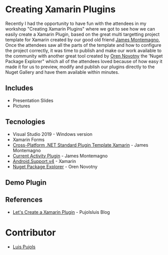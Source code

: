# Creating Xamarin Plugins
 Recently I had the opportunity to have fun with the attendees in my workshop "Creating Xamarin Plugins" where we got to see how we can easily create a Xamarin Plugin, based on the great multi targetting project template for Xamarin created by our good old friend [James Montemagno](https://montemagno.com/), Once the attendees saw all the parts of the template and how to configure the project correctly, it was time to publish and make our work available to the community with another great tool created by [Oren Novotny](https://www.microsoft.com/en-us/p/nuget-package-explorer/9wzdncrdmdm3?activetab=pivot:overviewtab) the 'Nuget Package Explorer" which all of the attendees loved because of how easy it made it for us to preview, modify and publish our plugins directly to the Nuget Gallery and have them available within minutes.

## Includes
- Presentation Slides
- Pictures

## Tecnologies
- Visual Studio 2019 - Windows version
- Xamarin Forms
- [Cross-Platform .NET Standard Plugin Template Xamarin](http://bit.ly/multi-target-template) - James Montemagno
- [Current Activity Plugin](http://bit.ly/current-activity) - James Montemagno
- [Android.Support.v4](http://bit.ly/xamarin-android-support) - Xamarin
- [Nuget Package Explorer](http://bit.ly/current-activity) - Oren Novotny

## Demo Plugin


## References
- [Let's Create a Xamarin Plugin](https://www.pujolsluis.com/lets-create-a-xamarin-plugin/) - Pujolsluis Blog

# Contributor
- [Luis Pujols](https://github.com/pujolsluis)